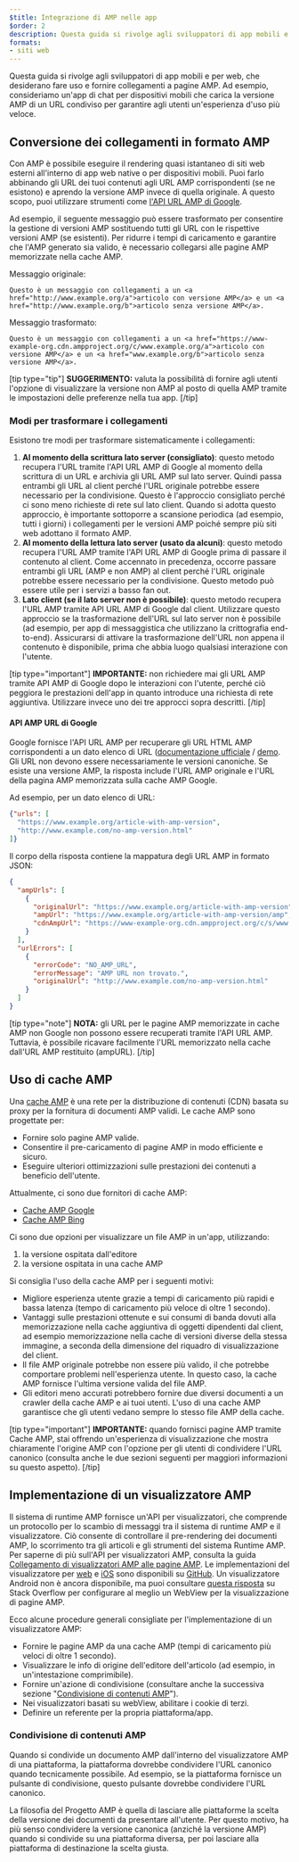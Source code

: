 ```yaml
---
$title: Integrazione di AMP nelle app
$order: 2
description: Questa guida si rivolge agli sviluppatori di app mobili e per web, che desiderano fare uso e fornire collegamenti a pagine AMP. Ad esempio, consideriamo un'app di chat per dispositivi mobili ...
formats:
- siti web
---
```


Questa guida si rivolge agli sviluppatori di app mobili e per web, che desiderano fare uso e fornire collegamenti a pagine AMP. Ad esempio, consideriamo un'app di chat per dispositivi mobili che carica la versione AMP di un URL condiviso per garantire agli utenti un'esperienza d'uso più veloce.

## Conversione dei collegamenti in formato AMP

Con AMP è possibile eseguire il rendering quasi istantaneo di siti web esterni all'interno di app web native o per dispositivi mobili. Puoi farlo abbinando gli URL dei tuoi contenuti agli URL AMP corrispondenti (se ne esistono) e aprendo la versione AMP invece di quella originale. A questo scopo,  puoi utilizzare strumenti come [l'API URL AMP di Google](https://developers.google.com/amp/cache/use-amp-url).

Ad esempio, il seguente messaggio può essere trasformato per consentire la gestione di versioni AMP sostituendo tutti gli URL con le rispettive versioni AMP (se esistenti). Per ridurre i tempi di caricamento e garantire che l'AMP generato sia valido, è necessario collegarsi alle pagine AMP memorizzate nella cache AMP.

Messaggio originale:

```text
Questo è un messaggio con collegamenti a un <a href="http://www.example.org/a">articolo con versione AMP</a> e un <a href="http://www.example.org/b">articolo senza versione AMP</a>.
```

Messaggio trasformato:

```text
Questo è un messaggio con collegamenti a un <a href="https://www-example-org.cdn.ampproject.org/c/www.example.org/a">articolo con versione AMP</a> e un <a href="www.example.org/b">articolo senza versione AMP</a>.
```

[tip type="tip"] **SUGGERIMENTO:** valuta la possibilità di fornire agli utenti l'opzione di visualizzare la versione non AMP al posto di quella AMP tramite le impostazioni delle preferenze nella tua app. [/tip]

### Modi per trasformare i collegamenti

Esistono tre modi per trasformare sistematicamente i collegamenti:

1. **Al momento della scrittura lato server (consigliato)**: questo metodo recupera l'URL tramite l'API URL AMP di Google al momento della scrittura di un URL e archivia gli URL AMP sul lato server. Quindi passa entrambi gli URL al client perché l'URL originale potrebbe essere necessario per la condivisione. Questo è l'approccio consigliato perché ci sono meno richieste di rete sul lato client. Quando si adotta questo approccio, è importante sottoporre a scansione periodica (ad esempio, tutti i giorni) i collegamenti per le versioni AMP poiché sempre più siti web adottano il formato AMP.
2. **Al momento della lettura lato server (usato da alcuni)**: questo metodo recupera l'URL AMP tramite l'API URL AMP di Google prima di passare il contenuto al client. Come accennato in precedenza, occorre passare entrambi gli URL (AMP e non AMP) al client perché l'URL originale potrebbe essere necessario per la condivisione. Questo metodo può essere utile per i servizi a basso fan out.
3. **Lato client (se il lato server non è possibile)**: questo metodo  recupera l'URL AMP tramite API URL AMP di Google dal client. Utilizzare questo approccio se la trasformazione dell'URL sul lato server non è possibile (ad esempio, per app di messaggistica che utilizzano la crittografia end-to-end). Assicurarsi di attivare la trasformazione dell'URL non appena il contenuto è disponibile, prima che abbia luogo qualsiasi interazione con l'utente.

[tip type="important"] **IMPORTANTE:** non richiedere mai gli URL AMP tramite API AMP di Google dopo le interazioni con l'utente, perché ciò peggiora le prestazioni dell'app in quanto introduce una richiesta di rete aggiuntiva. Utilizzare invece uno dei tre approcci sopra descritti. [/tip]

#### API AMP URL di Google

Google fornisce l'API URL AMP per recuperare gli URL HTML AMP corrispondenti a un dato elenco di URL ([documentazione ufficiale](https://developers.google.com/amp/cache/use-amp-url) / [demo](../../../documentation/examples/documentation/Using_the_AMP_URL_API.html). Gli URL non devono essere necessariamente le versioni canoniche. Se esiste una versione AMP, la risposta include l'URL AMP originale e l'URL della pagina AMP memorizzata sulla cache AMP Google.

Ad esempio, per un dato elenco di URL:

```json
{"urls": [
  "https://www.example.org/article-with-amp-version",
  "http://www.example.com/no-amp-version.html"
]}
```

Il corpo della risposta contiene la mappatura degli URL AMP in formato JSON:

```json
{
  "ampUrls": [
    {
      "originalUrl": "https://www.example.org/article-with-amp-version",
      "ampUrl": "https://www.example.org/article-with-amp-version/amp",
      "cdnAmpUrl": "https://www-example-org.cdn.ampproject.org/c/s/www.example.org/article-with-amp-version"
    }
  ],
  "urlErrors": [
    {
      "errorCode": "NO_AMP_URL",
      "errorMessage": "AMP URL non trovato.",
      "originalUrl": "http://www.example.com/no-amp-version.html"
    }
  ]
}
```

[tip type="note"] **NOTA:** gli URL per le pagine AMP memorizzate in cache AMP non Google non possono essere recuperati tramite l'API URL AMP. Tuttavia, è possibile ricavare facilmente l'URL memorizzato nella cache dall'URL AMP restituito (ampURL). [/tip]

## Uso di cache AMP

Una [cache AMP](../../../documentation/guides-and-tutorials/learn/amp-caches-and-cors/how_amp_pages_are_cached.md) è una rete per la distribuzione di contenuti (CDN) basata su proxy per la fornitura di documenti AMP validi. Le cache AMP sono progettate per:

- Fornire solo pagine AMP valide.
- Consentire il pre-caricamento di pagine AMP in modo efficiente e sicuro.
- Eseguire ulteriori ottimizzazioni sulle prestazioni dei contenuti a beneficio dell'utente.

Attualmente, ci sono due fornitori di cache AMP:

- [Cache AMP Google](https://developers.google.com/amp/cache/)
- [Cache AMP Bing](https://www.bing.com/webmaster/help/bing-amp-cache-bc1c884c)

Ci sono due opzioni per visualizzare un file AMP in un'app, utilizzando:

1. la versione ospitata dall'editore
2. la versione ospitata in una cache AMP

Si consiglia l'uso della cache AMP per i seguenti motivi:

- Migliore esperienza utente grazie a tempi di caricamento più rapidi e bassa latenza (tempo di caricamento più veloce di oltre 1 secondo).
- Vantaggi sulle prestazioni ottenute e sui consumi di banda dovuti alla memorizzazione nella cache aggiuntiva di oggetti dipendenti dal client, ad esempio memorizzazione nella cache di versioni diverse della stessa immagine, a seconda della dimensione del riquadro di visualizzazione del client.
- Il file AMP originale potrebbe non essere più valido, il che potrebbe comportare problemi nell'esperienza utente. In questo caso, la cache AMP fornisce l'ultima versione valida del file AMP.
- Gli editori meno accurati potrebbero fornire due diversi documenti a un crawler della cache AMP e ai tuoi utenti. L'uso di una cache AMP garantisce che gli utenti vedano sempre lo stesso file AMP della cache.

[tip type="important"] **IMPORTANTE:** quando fornisci pagine AMP tramite Cache AMP, stai offrendo un'esperienza di visualizzazione che mostra chiaramente l'origine AMP con l'opzione per gli utenti di condividere l'URL canonico (consulta anche le due sezioni seguenti per maggiori informazioni su questo aspetto). [/tip]

## Implementazione di un visualizzatore AMP

Il sistema di runtime AMP fornisce un'API per visualizzatori, che comprende un protocollo per lo scambio di messaggi tra il sistema di runtime AMP e il visualizzatore. Ciò consente di controllare il pre-rendering dei documenti AMP, lo scorrimento tra gli articoli e gli strumenti del sistema Runtime AMP. Per saperne di più sull'API per visualizzatori AMP, consulta la guida [Collegamento di visualizzatori AMP alle pagine AMP](https://github.com/ampproject/amphtml/blob/master/extensions/amp-viewer-integration/integrating-viewer-with-amp-doc-guide.md). Le implementazioni del visualizzatore per [web](https://github.com/ampproject/amp-viewer/blob/master/mobile-web/README.md) e [iOS](https://github.com/ampproject/amp-viewer/tree/master/ios) sono disponibili su [GitHub](https://github.com/ampproject/amp-viewer). Un visualizzatore Android non è ancora disponibile, ma puoi consultare [questa risposta](https://stackoverflow.com/questions/44856759/does-we-need-to-change-anything-in-usual-webpage-loader-for-loading-an-amp-acce/44869038#44869038) su Stack Overflow per configurare al meglio un WebView per la visualizzazione di pagine AMP.

Ecco alcune procedure generali consigliate per l'implementazione di un visualizzatore AMP:

- Fornire le pagine AMP da una cache AMP (tempi di caricamento più veloci di oltre 1 secondo).
- Visualizzare le info di origine dell'editore dell'articolo (ad esempio, in un'intestazione comprimibile).
- Fornire un'azione di condivisione (consultare anche la successiva sezione "[Condivisione di contenuti AMP](#sharing-amp-content)").
- Nei visualizzatori basati su webView, abilitare i cookie di terzi.
- Definire un referente per la propria piattaforma/app.

### Condivisione di contenuti AMP <a name="sharing-amp-content"></a>

Quando si condivide un documento AMP dall'interno del visualizzatore AMP di una piattaforma, la piattaforma dovrebbe condividere l'URL canonico quando tecnicamente possibile. Ad esempio, se la piattaforma fornisce un pulsante di condivisione, questo pulsante dovrebbe condividere l'URL canonico.

La filosofia del Progetto AMP è quella di lasciare alle piattaforme la scelta della versione dei documenti da presentare all'utente. Per questo motivo, ha più senso condividere la versione canonica (anziché la versione AMP) quando si condivide su una piattaforma diversa, per poi lasciare alla piattaforma di destinazione la scelta giusta.
